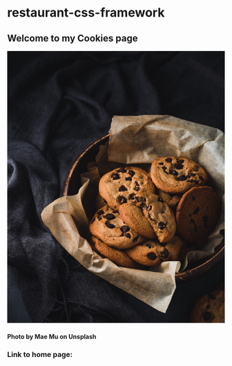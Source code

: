 # restaurant-css-framework

## Welcome to my Cookies page

[![Cookies home](mae-mu.jpg "Cookies photo by Mae-Mu on Unsplash")](mae.mu.jpg) 
#### Photo by Mae Mu on Unsplash

### Link to home page: 

